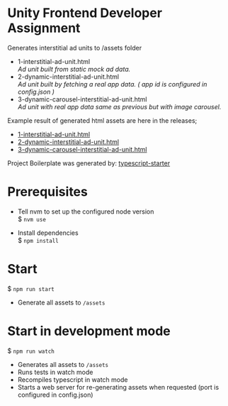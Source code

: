 Unity Frontend Developer Assignment
===================================

Generates interstitial ad units to /assets folder
- 1-interstitial-ad-unit.html  
  _Ad unit built from static mock ad data._
- 2-dynamic-interstitial-ad-unit.html  
  _Ad unit built by fetching a real app data. ( app id is configured in config.json )_
- 3-dynamic-carousel-interstitial-ad-unit.html  
  _Ad unit with real app data same as previous but with image carousel._
  
Example result of generated html assets are here in the releases;
- [1-interstitial-ad-unit.html](https://github.com/eralpkaraduman/unity-frontend-developer-assignment/releases/download/1.0/1-interstitial-ad-unit.html)
- [2-dynamic-interstitial-ad-unit.html](https://github.com/eralpkaraduman/unity-frontend-developer-assignment/releases/download/1.0/2-dynamic-interstitial-ad-unit.html)
- [3-dynamic-carousel-interstitial-ad-unit.html](https://github.com/eralpkaraduman/unity-frontend-developer-assignment/releases/download/1.0/3-dynamic-carousel-interstitial-ad-unit.html)

Project Boilerplate was generated by: [typescript-starter](https://github.com/bitjson/typescript-starter)

Prerequisites
=============

- Tell nvm to set up the configured node version  
$ `nvm use`

- Install dependencies  
$ `npm install`


Start
=====

$ `npm run start`

- Generate all assets to `/assets`  


Start in development mode
=========================

$ `npm run watch`
- Generates all assets to `/assets`
- Runs tests in watch mode
- Recompiles typescript in watch mode
- Starts a web server for re-generating assets when requested (port is configured in config.json) 
